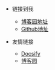 <!-- _navbar.md -->

* 链接到我
  * [博客园地址](https://home.cnblogs.com/u/itsfei)
  * [Github地址](https://github.com/cloud-fei)


* 友情链接
  * [Docsify](https://docsify.js.org/#/)
  * [博客园](https://www.cnblogs.com/)
